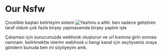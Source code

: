# Our Nsfw

Çncelikle baştan belirteyim sistem ![Yashinu]([https://cdn.discordapp.com/attachments/911236155058569249/921734470002962442/unknown.png](https://github.com/yashinu)) a aittir. ben sadece geliştiren taraf oldum çok fazla birşey yapmasamda birşey yaptım işte

Çalışması için sunucunuzda webhook oluşturun ve url kısmına girin sonrası namnam. belirtmektte isterim webhook u hangi kanal için seçtiyseniz oraya gönderir bunuda ben mi söyliyeyim amk.
